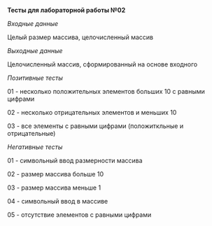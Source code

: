 **Тесты для лабораторной работы №02**

_Входные данные_

Целый размер массива, целочисленный массив

_Выходные данные_

Целочисленный массив, сформированный на основе входного

_Позитивные тесты_

01 - несколько положительных элементов больших 10 с равными цифрами

02 - несколько отрицательных элементов и меньших 10

03 - все элементы с равными цифрами (положиткльные и отрицательные)

_Негативные тесты_

01 - символьный ввод размерности массива

02 - размер массива больше 10

03 - размер массива меньше 1

04 - символьный ввод в массиве

05 - отсутствие элементов с равными цифрами

